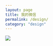 ```yaml
---
layout: page
title: 我的微信
permalink: /design/
category: "design"
---
```

<!-- tagline: "it's all about perception." -->
<style type="text/css">
	.weiChat{
		width: 200px;
	}
</style>
<div class="weiChat">
	<img src="../assets/my.png">
</div>